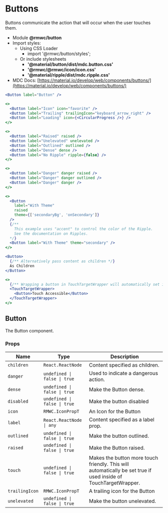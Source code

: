 # Buttons

Buttons communicate the action that will occur when the user touches them.

- Module **@rmwc/button**
- Import styles:
  - Using CSS Loader
    - import '@rmwc/button/styles';
  - Or include stylesheets
    - **'@material/button/dist/mdc.button.css'**
    - **'@rmwc/@rmwc/icon/icon.css'**
    - **'@material/ripple/dist/mdc.ripple.css'**
- MDC Docs: [https://material.io/develop/web/components/buttons/](https://material.io/develop/web/components/buttons/)

```jsx
<Button label="Button" />
```

```jsx
<>
  <Button label="Icon" icon="favorite" />
  <Button label="Trailing" trailingIcon="keyboard_arrow_right" />
  <Button label="Loading" icon={<CircularProgress />} />
</>
```

```jsx
<>
  <Button label="Raised" raised />
  <Button label="Unelevated" unelevated />
  <Button label="Outlined" outlined />
  <Button label="Dense" dense />
  <Button label="No Ripple" ripple={false} />
</>
```

```jsx
<>
  <Button label="Danger" danger raised />
  <Button label="Danger" danger outlined />
  <Button label="Danger" danger />
</>
```

```jsx
<>
  <Button
    label="With Theme"
    raised
    theme={['secondaryBg', 'onSecondary']}
  />
  {/**
    This example uses "accent" to control the color of the Ripple.
    See the documentation on Ripples.
  */}
  <Button label="With Theme" theme="secondary" />
</>
```

```jsx
<Button>
  {/** Alternatively pass content as children */}
  As Children
</Button>
```

```jsx
<>
  {/** Wrapping a button in TouchTargetWrapper will automatically set its `touch` prop to true. */}
  <TouchTargetWrapper>
    <Button>Touch Accessible</Button>
  </TouchTargetWrapper>
</>
```

## Button
The Button component.

### Props

| Name | Type | Description |
|------|------|-------------|
| `children` | `React.ReactNode` | Content specified as children. |
| `danger` | `undefined \| false \| true` | Used to indicate a dangerous action. |
| `dense` | `undefined \| false \| true` | Make the Button dense. |
| `disabled` | `undefined \| false \| true` | Make the button disabled |
| `icon` | `RMWC.IconPropT` | An Icon for the Button |
| `label` | `React.ReactNode \| any` | Content specified as a label prop. |
| `outlined` | `undefined \| false \| true` | Make the button outlined. |
| `raised` | `undefined \| false \| true` | Make the Button raised. |
| `touch` | `undefined \| false \| true` | Makes the button more touch friendly. This will automatically be set true if used inside of TouchTargetWrapper. |
| `trailingIcon` | `RMWC.IconPropT` | A trailing icon for the Button |
| `unelevated` | `undefined \| false \| true` | Make the button unelevated. |


